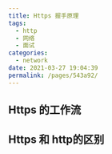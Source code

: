```yaml
---
title: Https 握手原理
tags: 
  - http
  - 网络
  - 面试
categories: 
  - network
date: 2021-03-27 19:04:39
permalink: /pages/543a92/
---
```


## Https 的工作流

## Https 和 http的区别

